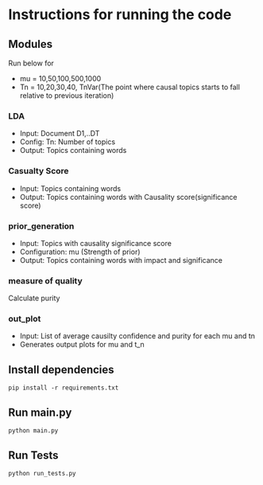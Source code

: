 # Instructions for running the code

## Modules
Run below for
- mu = 10,50,100,500,1000
- Tn = 10,20,30,40, TnVar(The point where causal topics starts to fall relative to previous iteration)

### LDA
- Input: Document D1,..DT
- Config: Tn: Number of topics
- Output: Topics containing words

### Casualty Score
- Input: Topics containing words
- Output: Topics containing words with Causality score(significance score)

### prior_generation
- Input: Topics with causality significance score
- Configuration: mu (Strength of prior)
- Output: Topics containing words with impact and significance

### measure of quality
Calculate purity


### out_plot
- Input: List of average causilty confidence and purity for each mu and tn
- Generates output plots for mu and t_n


## Install dependencies
```
pip install -r requirements.txt
```

## Run main.py
```
python main.py
```

## Run Tests
```
python run_tests.py
```
